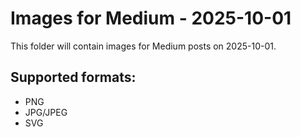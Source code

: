 # Images for Medium - 2025-10-01

This folder will contain images for Medium posts on 2025-10-01.

## Supported formats:
- PNG
- JPG/JPEG
- SVG
